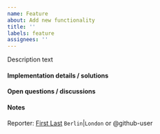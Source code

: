 ```yaml
---
name: Feature
about: Add new functionality 
title: ''
labels: feature
assignees: ''
---
```

Description text

#### Implementation details / solutions

#### Open questions / discussions

#### Notes

Reporter: [First Last](https://automatikvisu-yr29663.slack.com/team/) `Berlin`|`London` or @github-user
